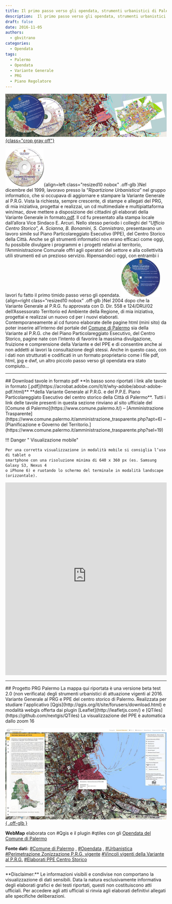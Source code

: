 ```yaml
---
title: Il primo passo verso gli opendata, strumenti urbanistici di Palermo
description:  Il primo passo verso gli opendata, strumenti urbanistici di Palermo
draft: false
date: 2016-11-05
authors:
  - gbvitrano
categories:
  - Opendata  
tags:
  - Palermo
  - Opendata
  - Variante Generale
  - PRG
  - Piano Regolatore
--- 
```

[![Strumenti urbanistici Palermo](strumenti_urbanistici_01.jpg "Strumenti urbanistici Palermo" ){class="crop gray off"}](index.md)

![Cd Variante Gerenale al P.R.G.](etichetta_cd_01.webp "Cd Variante Gerenale al P.R.G."){align=left class="resized10 nobox" .off-glb }Nel dicembre del 1999, lavoravo presso la “_Ripartizione Urbanistica_” nel gruppo informatico, che si occupava di aggiornare e stampare la Variante Generale al P.R.G.
Vista la richiesta, sempre crescente, di stampe e allegati del PRG, di mia iniziativa, progettai e realizzai, un cd multimediale e multipiattaforma win/mac, dove mettere a disposizione dei cittadini gli elaborati della Variante Generale in formato[.pdf](https://acrobat.adobe.com/it/it/why-adobe/about-adobe-pdf.html). Il cd fu presentato alla stampa locale dall’allora Vice Sindaco E. Arcuri. 
Nello stesso periodo i colleghi del “_Ufficio Centro Storico_”, _A. Scianna_, _B. Bonamini_, _S. Cannistraro_, presentavano un lavoro simile sul Piano Particolareggiato Esecutivo (PPE), del Centro Storico della Città.<!-- more --> 
Anche se gli strumenti informatici non erano efficaci come oggi, fu possibile divulgare i programmi e i progetti relativi al territorio, l’Amministrazione Comunale offrì agli operatori del settore e alla collettività utili strumenti ed un prezioso servizio.
Ripensandoci oggi, con entrambi i lavori fu fatto il primo timido passo verso gli opendata.
![etichetta cd 2004 Variante Generale al PRG](etichetta_cd_02.webp "Zonizzazione e vincoli sul territorio adeguati ai D. Dir 558 e 124/DRU/02 di approvazione - Luglio 2003 - Presa D'atto Delibera 7/2004"){align=right class="resized10 nobox" .off-glb }Nel 2004 dopo che la Variante Generale al P.R.G. fu approvata con D. Dir. 558 e 124/DRU/02 dell’Assessorato Territorio ed Ambiente della Regione, di mia iniziativa, progettai e realizzai un nuovo cd per i nuovi elaborati. Contemporaneamente al cd furono elaborate delle pagine html (mini sito) da poter inserire all’interno del portale del [Comune di Palermo](https://www.comune.palermo.it/territorio.php) sia della Variante al P.R.G. che del Piano Particolareggiato Esecutivo, del Centro Storico, pagine nate con l’intento di favorire la massima divulgazione, fruizione e comprensione della Variante e del PPE e di consentire anche ai non addetti ai lavori la consultazione degli stessi.
Anche in questo caso, con i dati non strutturati e codificati in un formato proprietario come i file pdf, html, jpg e dwf, un altro piccolo passo verso gli opendata era stato compiuto…
<hr>
## Download tavole in formato pdf
**In basso sono riportati i link alle tavole in formato [.pdf](https://acrobat.adobe.com/it/it/why-adobe/about-adobe-pdf.html)** **della Variante Generale al P.R.G. e del P.P.E. Piano Particolareggiato Esecutivo del centro storico della Città di Palermo**.
Tutti i link delle tavole presenti in questa sezione rinviano al sito ufficiale del [Comune di Palermo](https://www.comune.palermo.it/) – [Amministrazione Trasparente](https://www.comune.palermo.it/amministrazione_trasparente.php?apt=6) – [Pianificazione e Governo del Territorio.](https://www.comune.palermo.it/amministrazione_trasparente.php?sel=19)

!!! Danger " Visualizazione mobile"

	Per una corretta visualizzazione in modalità mobile si consiglia l’uso di tablet o
	smartphone con una risoluzione minima di 640 x 360 px (es. Samsung Galaxy S3, Nexus 4 
	o iPhone 6) e ruotando lo schermo del terminale in modalità landscape (orizzontale).

<iframe src="https://palermohub.opendatasicilia.it/legend/stru_urb_online.html" width="100%" height="600px" frameborder="0"></iframe>
<hr>
## Progetto PRG Palermo
La mappa qui riportata è una versione beta test 2.0 (non verificata) degli strumenti urbanistici di attuazione vigenti al 2016. Variante Generale al PRG e PPE del centro storico di Palermo. Realizzata per studiare l'applicativo [Qgis](http://qgis.org/it/site/forusers/download.html) e modalità webgis offerta dai plugin [Leaflet](http://leafletjs.com/) e [QTiles](https://github.com/nextgis/QTiles)
La visualizzazione del PPE è automatica dallo zoom 16

[![Visualizza gili Strumenti Urbanistici Generali di Palermo a schermo intero](prg-1-1024x576.jpg "Visualizza gili Strumenti Urbanistici Generali di Palermo a schermo intero"){ .off-glb }](http://palermohub.opendatasicilia.it/index_prg.html#14/38.1185/13.3595)

**WebMap** elaborata con #Qgis e il plugin #qtiles con gli [Opendata del Comune di Palermo](https://opendata.comune.palermo.it/opendata-dataset.php?dataset=320)

**Fonte dati:** [#Comune di Palermo](https://www.comune.palermo.it/) , [#Opendata](https://www.comune.palermo.it/opendata.php) , [#Urbanistica](https://opendata.comune.palermo.it/opendata-dataset.php?dataset=320) [#Perimetrazione Zonizzazione P.R.G. vigente](https://opendata.comune.palermo.it/opendata-dataset.php?dataset=321) [#Vincoli vigenti della Variante al P.R.G.](https://www.comune.palermo.it/amministrazione-trasparente.php?grp=3&lev=3&id=171) [#Elaborati PPE Centro Storico](https://www.comune.palermo.it/amministrazione-trasparente.php?grp=3)

<hr>
**Disclaimer:** Le informazioni visibili e condivise non comportano la visualizzazione di dati sensibili. Data la natura esclusivamente informativa degli elaborati grafici e dei testi riportati, questi non costituiscono atti ufficiali. Per accedere agli atti ufficiali si rinvia agli elaborati definitivi allegati alle specifiche deliberazioni.